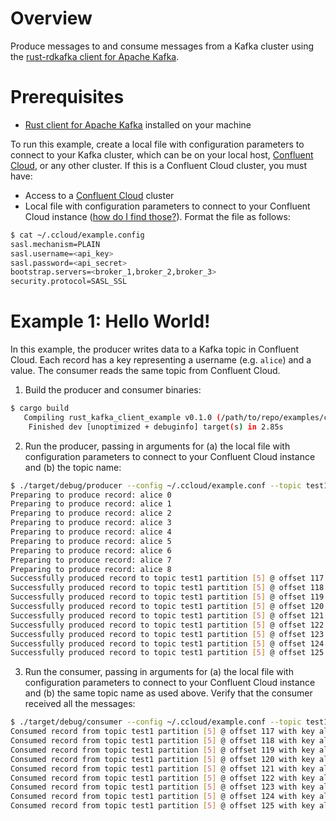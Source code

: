 # Overview

Produce messages to and consume messages from a Kafka cluster using the [rust-rdkafka client for Apache Kafka](https://github.com/fede1024/rust-rdkafka).

# Prerequisites

* [Rust client for Apache Kafka](https://github.com/fede1024/rust-rdkafka#installation) installed on your machine

To run this example, create a local file with configuration parameters to connect to your Kafka cluster, which can be on your local host, [Confluent Cloud](https://www.confluent.io/confluent-cloud/?utm_source=github&utm_medium=demo&utm_campaign=ch.examples_type.community_content.clients-ccloud), or any other cluster.
If this is a Confluent Cloud cluster, you must have:

* Access to a [Confluent Cloud](https://www.confluent.io/confluent-cloud/?utm_source=github&utm_medium=demo&utm_campaign=ch.examples_type.community_content.clients-ccloud) cluster
* Local file with configuration parameters to connect to your Confluent Cloud instance ([how do I find those?](https://docs.confluent.io/current/cloud/using/config-client.html#librdkafka-based-c-clients?utm_source=github&utm_medium=demo&utm_campaign=ch.examples_type.community_content.clients-ccloud)). Format the file as follows:

```bash
$ cat ~/.ccloud/example.config
sasl.mechanism=PLAIN
sasl.username=<api_key>
sasl.password=<api_secret>
bootstrap.servers=<broker_1,broker_2,broker_3>
security.protocol=SASL_SSL
```

# Example 1: Hello World!
In this example, the producer writes data to a Kafka topic in Confluent Cloud. 
Each record has a key representing a username (e.g. `alice`) and a value.
The consumer reads the same topic from Confluent Cloud.

1. Build the producer and consumer binaries:

```bash
$ cargo build
   Compiling rust_kafka_client_example v0.1.0 (/path/to/repo/examples/clients/cloud/rust)
    Finished dev [unoptimized + debuginfo] target(s) in 2.85s
```

2. Run the producer, passing in arguments for (a) the local file with configuration parameters to connect to your Confluent Cloud instance and (b) the topic name:

```bash
$ ./target/debug/producer --config ~/.ccloud/example.conf --topic test1
Preparing to produce record: alice 0
Preparing to produce record: alice 1
Preparing to produce record: alice 2
Preparing to produce record: alice 3
Preparing to produce record: alice 4
Preparing to produce record: alice 5
Preparing to produce record: alice 6
Preparing to produce record: alice 7
Preparing to produce record: alice 8
Successfully produced record to topic test1 partition [5] @ offset 117
Successfully produced record to topic test1 partition [5] @ offset 118
Successfully produced record to topic test1 partition [5] @ offset 119
Successfully produced record to topic test1 partition [5] @ offset 120
Successfully produced record to topic test1 partition [5] @ offset 121
Successfully produced record to topic test1 partition [5] @ offset 122
Successfully produced record to topic test1 partition [5] @ offset 123
Successfully produced record to topic test1 partition [5] @ offset 124
Successfully produced record to topic test1 partition [5] @ offset 125
```

3. Run the consumer, passing in arguments for (a) the local file with configuration parameters to connect to your Confluent Cloud instance and (b) the same topic name as used above. Verify that the consumer received all the messages:

```bash
$ ./target/debug/consumer --config ~/.ccloud/example.conf --topic test1
Consumed record from topic test1 partition [5] @ offset 117 with key alice and value 0
Consumed record from topic test1 partition [5] @ offset 118 with key alice and value 1
Consumed record from topic test1 partition [5] @ offset 119 with key alice and value 2
Consumed record from topic test1 partition [5] @ offset 120 with key alice and value 3
Consumed record from topic test1 partition [5] @ offset 121 with key alice and value 4
Consumed record from topic test1 partition [5] @ offset 122 with key alice and value 5
Consumed record from topic test1 partition [5] @ offset 123 with key alice and value 6
Consumed record from topic test1 partition [5] @ offset 124 with key alice and value 7
Consumed record from topic test1 partition [5] @ offset 125 with key alice and value 8
```
